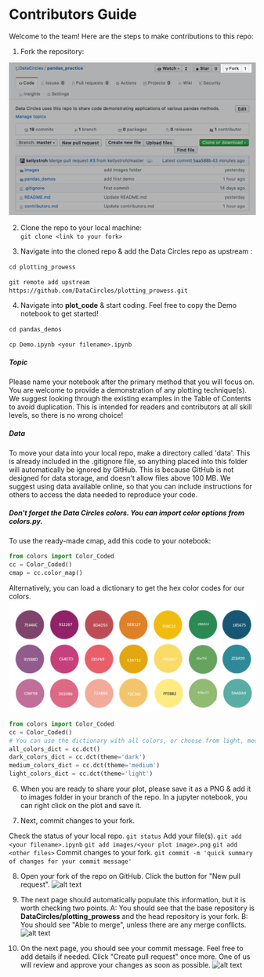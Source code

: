 # Contributors Guide

Welcome to the team! Here are the steps to make contributions to this repo:

1. Fork the repository:

![alt text](images/fork.png "Logo Title Text 1")

2. Clone the repo to your local machine:  
```git clone <link to your fork>```

3. Navigate into the cloned repo & add the Data Circles repo as upstream :

```cd plotting_prowess```

```git remote add upstream https://github.com/DataCircles/plotting_prowess.git```

4. Navigate into **plot_code** & start coding. Feel free to copy the Demo notebook to get started! 

```cd pandas_demos```

```cp Demo.ipynb <your filename>.ipynb```

##### Topic
Please name your notebook after the primary method that you will focus on. You are welcome to provide a demonstration of any plotting technique(s). We suggest looking through the existing examples in the Table of Contents to avoid duplication. This is intended for readers and contributors at all skill levels, so there is no wrong choice! 

##### Data
To move your data into your local repo, make a directory called 'data'. This is already included in the .gitignore file, so anything placed into this folder will automatically be ignored by GitHub. This is because GitHub is not designed for data storage, and doesn't allow files above 100 MB. We suggest using data available online, so that you can include instructions for others to access the data needed to reproduce your code. 

##### Don't forget the Data Circles colors. You can import color options from colors.py. 

To use the ready-made cmap, add this code to your notebook:
```python
from colors import Color_Coded
cc = Color_Coded()
cmap = cc.color_map()
```

Alternatively, you can load a dictionary to get the hex color codes for our colors. 
![alt text](images/colors.png "Logo Title Text 1")
```python
from colors import Color_Coded
cc = Color_Coded()
# You can use the dictionary with all colors, or choose from light, medium, or dark. 
all_colors_dict = cc.dct()
dark_colors_dict = cc.dct(theme='dark')
medium_colors_dict = cc.dct(theme='medium')
light_colors_dict = cc.dct(theme='light')
```

6. When you are ready to share your plot, please save it as a PNG & add it to images folder in your branch of the repo. In a jupyter notebook, you can right click on the plot and save it. 

7. Next, commit changes to your fork. 

Check the status of your local repo.
```git status```
Add your file(s). 
```git add <your filename>.ipynb```
```git add images/<your plot image>.png```
```git add <other files>```
Commit changes to your fork.
```git commit -m 'quick summary of changes for your commit message'```

8. Open your fork of the repo on GitHub. Click the button for "New pull request". 
![alt text](images/request0.png "Logo Title Text 1")

9. The next page should automatically populate this information, but it is worth checking two points. A: You should see that the base repository is **DataCircles/plotting_prowess** and the head repository is your fork. B: You should see "Able to merge", unless there are any merge conflicts.
![alt text](images/request1.png "Logo Title Text 1")

10. On the next page, you should see your commit message. Feel free to add details if needed. Click "Create pull request" once more. One of us will review and approve your changes as soon as possible. 
![alt text](images/request2.png "Logo Title Text 1")
